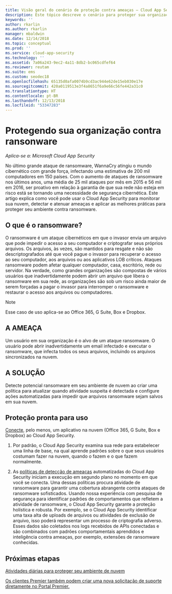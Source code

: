 ```yaml
---
title: Visão geral do cenário de proteção contra ameaças – Cloud App Security | Microsoft Docs
description: Este tópico descreve o cenário para proteger sua organização contra ameaças em seu ambiente de nuvem.
keywords: ''
author: rkarlin
ms.author: rkarlin
manager: mbaldwin
ms.date: 12/14/2018
ms.topic: conceptual
ms.prod: ''
ms.service: cloud-app-security
ms.technology: ''
ms.assetid: 7a06a243-9ec2-4a11-8db2-bc065cdfef64
ms.reviewer: reutam
ms.suite: ems
ms.custom: seodec18
ms.openlocfilehash: 65135d0afa0074b9cd3ac944e62de15eb030e17e
ms.sourcegitcommit: 420a0119513e3f4a8651f6a9e66c56fe442a31c0
ms.translationtype: HT
ms.contentlocale: pt-BR
ms.lasthandoff: 12/13/2018
ms.locfileid: "53347283"
---
```

# <a name="protecting-your-organization-from-ransomware"></a>Protegendo sua organização contra ransonware

*Aplica-se a: Microsoft Cloud App Security*

No último grande ataque de ransomware, WannaCry atingiu o mundo cibernético com grande força, infectando uma estimativa de 200 mil computadores em 150 países. Com o aumento de ataques de ransomware nos últimos anos, uma média de 25 mil ataques por mês em 2015 e 56 mil em 2016, ser proativo em relação à garantia de que sua rede não esteja em risco está se tornando uma necessidade de segurança cibernética. Este artigo explica como você pode usar o Cloud App Security para monitorar sua nuvem, detectar e atenuar ameaças e aplicar as melhores práticas para proteger seu ambiente contra ransomware.

## <a name="what-is-ransomware"></a>O que é o ransomware?
O ransomware é um ataque cibernéticos em que o invasor envia um arquivo que pode impedir o acesso a seu computador e criptografar seus próprios arquivos. Os arquivos, às vezes, são mantidos para resgate e não são descriptografados até que você pague o invasor para recuperar o acesso ao seu computador, aos arquivos ou aos aplicativos LOB críticos. Ataques ransomware podem afetar qualquer computador, casa, escritório, rede ou servidor. Na verdade, como grandes organizações são compostas de vários usuários que inadvertidamente podem abrir um arquivo que libera o ransomware em sua rede, as organizações são sob um risco ainda maior de serem forçadas a pagar o invasor para interromper o ransomware e restaurar o acesso aos arquivos ou computadores.

>[!NOTE]
> Esse caso de uso aplica-se ao Office 365, G Suite, Box e Dropbox.

## <a name="the-threat"></a>A AMEAÇA
Um usuário em sua organização é o alvo de um ataque ransomware. O usuário pode abrir inadvertidamente um email infectado e executar o ransomware, que infecta todos os seus arquivos, incluindo os arquivos sincronizados na nuvem.

## <a name="the-solution"></a>A SOLUÇÃO
Detecte potencial ransomware em seu ambiente de nuvem ao criar uma política para atualizar quando atividade suspeita é detectada e configure ações automatizadas para impedir que arquivos ransomware sejam salvos em sua nuvem.

## <a name="out-of-the-box-protection"></a>Proteção pronta para uso

[Conecte](enable-instant-visibility-protection-and-governance-actions-for-your-apps.md), pelo menos, um aplicativo na nuvem (Office 365, G Suite, Box e Dropbox) ao Cloud App Security.

1.  Por padrão, o Cloud App Security examina sua rede para estabelecer uma linha de base, na qual aprende padrões sobre o que seus usuários costumam fazer na nuvem, quando o fazem e o que fazem normalmente. 

2. As [políticas de detecção de ameaças](anomaly-detection-policy.md) automatizadas do Cloud App Security iniciam a execução em segundo plano no momento em que você se conecta. Uma dessas políticas procura atividade de ransomware para garantir uma cobertura abrangente contra ataques de ransomware sofisticados. Usando nossa experiência com pesquisa de segurança para identificar padrões de comportamentos que refletem a atividade de ransomware, o Cloud App Security garante a proteção holística e robusta. Por exemplo, se o Cloud App Security identificar uma taxa alta de uploads de arquivos ou atividades de exclusão de arquivo, isso poderá representar um processo de criptografia adverso. Esses dados são coletados nos logs recebidos de APIs conectadas e são combinados com padrões comportamentais aprendidos e inteligência contra ameaças, por exemplo, extensões de ransomware conhecidas. 




## <a name="next-steps"></a>Próximas etapas 

[Atividades diárias para proteger seu ambiente de nuvem](daily-activities-to-protect-your-cloud-environment.md)   

[Os clientes Premier também podem criar uma nova solicitação de suporte diretamente no Portal Premier.](https://premier.microsoft.com/)  
  
  